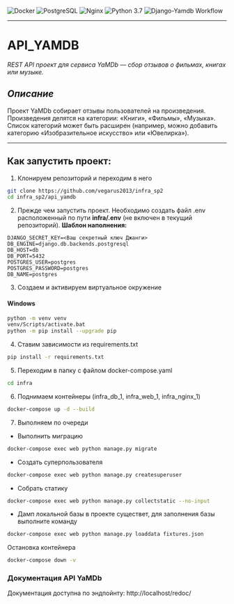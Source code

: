 ![Docker](https://img.shields.io/badge/Docker-2496ED?style=plastic&logo=Docker&logoColor=FFFFFF) ![PostgreSQL](https://img.shields.io/badge/PostgreSQL-4169E1?style=plastic&logo=postgresql&logoColor=FFFFFF) ![Nginx](https://img.shields.io/badge/Nginx-009639?style=plastic&logo=nginx&logoColor=FFFFFF) ![Python 3.7](https://img.shields.io/badge/Python-_>_3.7-3776AB?style=plastic&logo=python&logoColor=FFFFFF) ![Django-Yamdb Workflow](https://github.com/vegarus2013/yamdb_final/actions/workflows/yamdb_workflow.yml/badge.svg)

---
# API_YAMDB
_REST API проект для сервиса YaMDb — сбор отзывов о фильмах, книгах или музыке._

## _Описание_
Проект YaMDb собирает отзывы пользователей на произведения. Произведения делятся на категории: «Книги», «Фильмы», «Музыка». Список категорий может быть расширен (например, можно добавить категорию «Изобразительное искусство» или «Ювелирка»).

---

## Как запустить проект:
1. Клонируем репозиторий и переходим в него
```bash
git clone https://github.com/vegarus2013/infra_sp2
cd infra_sp2/api_yamdb
```
2. Прежде чем запустить проект. Необходимо создать файл .env расположенный по пути **infra/.env** (не включен в текущий репозиторий).
**Шаблон наполнения:**
```env
DJANGO_SECRET_KEY=<Ваш секретный ключ Джанги>
DB_ENGINE=django.db.backends.postgresql
DB_HOST=db
DB_PORT=5432
POSTGRES_USER=postgres
POSTGRES_PASSWORD=postgres
DB_NAME=postgres
```
3. Создаем и активируем виртуальное окружение
####  Windows
```bash
python -m venv venv
venv/Scripts/activate.bat
python -m pip install --upgrade pip
```
4. Ставим зависимости из requirements.txt
```bash
pip install -r requirements.txt
```
5. Переходим в папку с файлом docker-compose.yaml
```bash
cd infra
```
6. Поднимаем контейнеры (infra_db_1, infra_web_1, infra_nginx_1)
```bash
docker-compose up -d --build
```
7. Выполняем по очереди
  * Выполнить миграцию
```bash
docker-compose exec web python manage.py migrate
```
  * Создать суперпользователя
```bash
docker-compose exec web python manage.py createsuperuser
```
  * Собрать статику
```bash
docker-compose exec web python manage.py collectstatic --no-input
```
 * Дамп локальной базы в проекте существет, для заполнения базы выполните команду
```bash
docker-compose exec web python manage.py loaddata fixtures.json
```
Остановка контейнера
```bash
docker-compose down -v
```

### Документация API YaMDb
Документация доступна по эндпойнту: http://localhost/redoc/